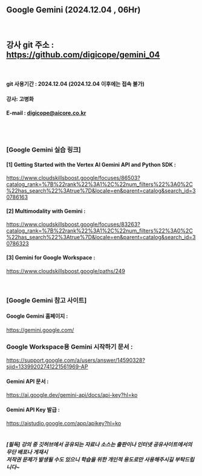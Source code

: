 
##  Google Gemini (2024.12.04 , 06Hr)
<br>

## 강사 git 주소 :    https://github.com/digicope/gemini_04
<br>

#### git 사용기간 : 2024.12.04 (2024.12.04  이후에는 접속 불가)


#### 강사: 고병화
#### E-mail : digicope@aicore.co.kr
<br>
<br>

### [Google Gemini 실습 링크]

#### [1] Getting Started with the Vertex AI Gemini API and Python SDK :
https://www.cloudskillsboost.google/focuses/86503?catalog_rank=%7B%22rank%22%3A1%2C%22num_filters%22%3A0%2C%22has_search%22%3Atrue%7D&locale=en&parent=catalog&search_id=30786163
<br>

#### [2] Multimodality with Gemini :
https://www.cloudskillsboost.google/focuses/83263?catalog_rank=%7B%22rank%22%3A1%2C%22num_filters%22%3A0%2C%22has_search%22%3Atrue%7D&locale=en&parent=catalog&search_id=30786323
<br>

#### [3] Gemini for Google Workspace :
https://www.cloudskillsboost.google/paths/249
<br>
<br>
<br>

### [Google Gemini 참고 사이트]

#### Google Gemini 홈페이지 :
https://gemini.google.com/
<br>

### Google Workspace용 Gemini 시작하기 문서 :
https://support.google.com/a/users/answer/14590328?sjid=13399202741221561969-AP
<br>

#### Gemini API 문서 :
https://ai.google.dev/gemini-api/docs/api-key?hl=ko
<br>

#### Gemini API Key 발급 :
https://aistudio.google.com/app/apikey?hl=ko
<br>
<br>


##### [필독] 강의 중 깃허브에서 공유되는 자료나 소스는 출판이나 인터넷 공유사이트에서의 무단 배포나 게재시 <br> 저작권 문제가 발생될 수도 있으니 학습을 위한 개인적 용도로만 사용해주시길 부탁드립니다~     
